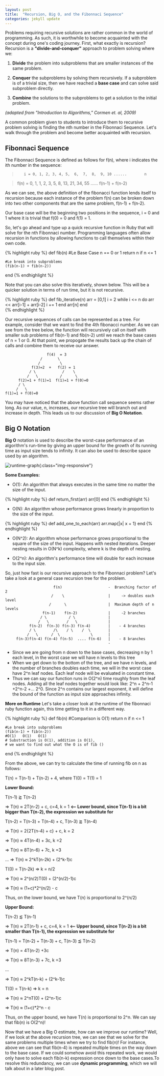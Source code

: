 ```yaml
---
layout: post
title:  "Recursion, Big O, and the Fibonnaci Sequence"
categories: jekyll update
---
```

 

Problems requiring recursive solutions are rather common in the world of programming. 
As such, it is worthwhile to become acquainted with the concept during one's coding journey.
First, what exactly is recursion? Recursion is a **"divide-and-conquer"** 
approach to problem solving where we:

 1. **Divide** the problem into subproblems that are smaller instances of the same problem.

 2. **Conquer** the subproblems by solving them recursively. If a subproblem is of a trivial size,
 then we have reached a **base case** and can solve said subproblem directly.

 3. **Combine** the solutions to the subproblems to get a solution to the initial problem.

_(adapted from "Introduction to Algorithms," Cormen et. al, 2009)_


A common problem given to students to introduce them to recursive problem solving is finding the
nth number in the Fibonnaci Sequence. Let's walk through the problem and become better acquainted
with recursion.

## Fibonnaci Sequence ##

The Fibonnaci Sequence is defined as follows for f(n), where i indicates the ith number in the sequence:

   >	    i = 0, 1, 2, 3, 4, 5,  6,  7,  8,  9, 10 ......        n

 >	 f(n) = 0, 1, 1, 2, 3, 5, 8, 13, 21, 34, 55 ...... f(n-1) + f(n-2) 	
					

As we can see, the above definition of the fibonacci function lends itself to recursion because each 
instance of the problem f(n) can be broken down into two other components that are the same problem, f(n-1) + f(n-2).

Our base case will be the beginning two positions in the sequence, i = 0 and 1 where it is trivial that f(0) = 0
and f(1) = 1.

So, let's go ahead and type up a quick recursive function in Ruby that will solve for the nth Fibonnaci number. 
Programming languages often allow recursion in functions by allowing functions to call themselves within their own
code. 

{% highlight ruby %}
  def fib(n)
    #Le Base Case n == 0 or 1
    return n if n <= 1

    #Le break into subproblems
    (fib(n-1) + fib(n-2)) 
  end
{% endhighlight %}


Note that you can also solve this iteratively, shown below. This will be a quicker
solution in terms of run time, but it is not recursive. 

{% highlight ruby %}
  def fib_iterative(n)
    arr = [0,1]
    i = 2
    while i <= n do
      arr << arr[i-1] + arr[i-2]
      i += 1
    end
    arr[n]
  end  
{% endhighlight %}

Our recursive sequences of calls can be represented as a tree. For example,
consider that we want to find the 4th fibonacci number. As we can see from
the tree below, the function will recursively call on itself with smaller sub problems of fib(n-1) and fib(n-2) until we reach the base cases of n = 1 or 0.
At that point, we propogate the results back up the chain of calls and combine
them to receive our answer.


                       f(4)  = 3                                   
                    /       \                          
                   /         \                       
                f(3)=2  +   f(2) = 1                
               / \            /    \               
              /   \          /      \              
          f(2)=1 + f(1)=1  f(1)=1 + f(0)=0            
          / \                                 
         /   \                                
    f(1)=1 + f(0)=0                              
                                              

You may have noticed that the above function call sequence seems rather long. As 
our value, n, increases, our recursive tree will branch out and increase in depth.
This leads us to our discussion of **Big O Notation**.

## Big O Notation ##

**Big O** notation is used to describe the worst-case performance of an algorithm's 
run-time by giving an upper bound for the growth of its running time as input size tends to infinity. It can also be used to describe space used by an algorithm.

![runtime-graph](https://ka-perseus-images.s3.amazonaws.com/501211c02f4c6765f60f23842450e1151cfd9c89.png){:class="img-responsive"}

**Some Examples:**
 - O(1): An algorithm that always executes in the same time no matter the size of the input.

 {% highlight ruby %}
    def return_first(arr)
      arr[0]
    end
{% endhighlight %}

- O(N): An algorithm whose performance grows linearly in proportion to 
the size of the input.

 {% highlight ruby %}
    def add_one_to_each(arr)
      arr.map{|x| x + 1}
    end
{% endhighlight %}

- O(N^2): An algorithm whose performance grows proportional to the square of the size of the input. Happens with nested iterations. Deeper nesting results in O(N^k)
complexity, where k is the depth of nesting.

- O(2^n): An algorithm's performance time will double for each increase to the input size.

So, just how fast is our recursive approach to the Fibonnaci problem? Let's take a look at a general case recursion tree for the problem.

                          f(n)                     -  Branching factor of 2               
                         /    \                    |     -> doubles each level
                        /      \                   |  Maximum depth of n levels  
                     f(n-1)    f(n-2)              |     -2 branches
                    / \          / \               |
                   /   \        /   \              |    
               f(n-2)  f(n-3) f(n-3) f(n-4)        |    - 4 branches
               / \        /\    / \    /  \        |
              /   \      /  \              \       |    
         f(n-3)f(n-4) f(n-4) f(n-5)  .... f(n-6)   |    - 8 branches 
                                                   - 

 - Since we are going from n down to the base cases, decreasing n by 1 each level, in the worst case we will have n levels to this tree
 - When we get down to the bottom of the tree, and we have n levels, and the number of branches doubles each time, we will 
   in the worst case have 2^n leaf nodes. Each leaf node will be evaluated in constant time.
 - Thus we can say our function runs in O(2^n) time roughly from the leaf nodes. Adding all the leaf nodes together would look like: 2^n + 2^n-1 +2^n-2 +... 2^0. Since 2^n 
   contains our largest exponent,  it will define the bound of the function as input size approaches infinity. 


**More on Runtime**
Let's take a closer look at the runtime of the fibonnaci ruby function again, this time getting to it in a different way.

{% highlight ruby %}
  def fib(n)
    #Comparison is O(1)
    return n if n <= 1

    #Le break into subproblems
    (fib(n-1) + fib(n-2))
    #O(1)   O(1)   O(1)
    # Substraction is O(1), addition is O(1),
    # we want to find out what the O is of fib ()   
  end
{% endhighlight %}


From the above, we can try to calculate the time of running fib on n as follows:

T(n) = T(n-1) + T(n-2) + 4, where T(0) = T(1) = 1

**Lower Bound:**

T(n-1) ⪆ T(n-2)

=> T(n) ≈ 2T(n-2) + c, c=4, k = 1 **<-- Lower bound, since T(n-1) is a bit bigger than T(n-2), the expression we substitute for**

T(n-2) = T(n-3) + T(n-4) + c, T(n-3) ⪆ T(n-4)

=> T(n) = 2{2T(n-4) + c} + c, k = 2

=> T(n) ≈ 4T(n-4) + 3c, k =2

=> T(n) ≈ 8T(n-6) + 7c, k =3

...
=> T(n) ≈ 2^kT(n-2k) + (2^k-1)c

T(0) = T(n-2k) => k = n/2

=> T(n) ≈ 2^(n/2)T(0) + (2^(n/2)-1)c

=> T(n) ≈ (1+c)\*2^(n/2) - c

Thus, on the lower bound, we have T(n) is proportional to 2^(n/2)


**Upper Bound:**

T(n-2)  ⪅ T(n-1)

=> T(n) ≈ 2T(n-1) + c, c=4, k = 1 **<-- Upper bound, since T(n-2) is a bit smaller than T(n-1), the expression we substitute for**

T(n-1) = T(n-2) + T(n-3) + c, T(n-3) ⪅  T(n-2)

=> T(n) = 4T(n-2) +3c

=> T(n) ≈ 8T(n-3) + 7c, k =3

...

=> T(n) ≈ 2^kT(n-k) + (2^k-1)c

T(0) = T(n-k) => k = n

=> T(n) ≈ 2^nT(0) + (2^n-1)c

=> T(n) ≈ (1+c)\*2^n - c

Thus, on the upper bound, we have T(n) is proportional to 2^n. We can say that fib(n) is O(2^n)!
 

Now that we have a Big O estimate, how can we improve our runtime? Well, if we look at the above recursion tree, we can see that we solve for the same problems multiple times when we try to find fib(n)! For instance, above we can see that fib(n-4) is repeated multiple times on the way down to the base case. If we could somehow avoid this repeated work, we would only have to solve each fib(n-k) expression once down to the base cases.To resolve this redundancy, we can use
**dynamic programming**, which we will talk about in a later blog post.

